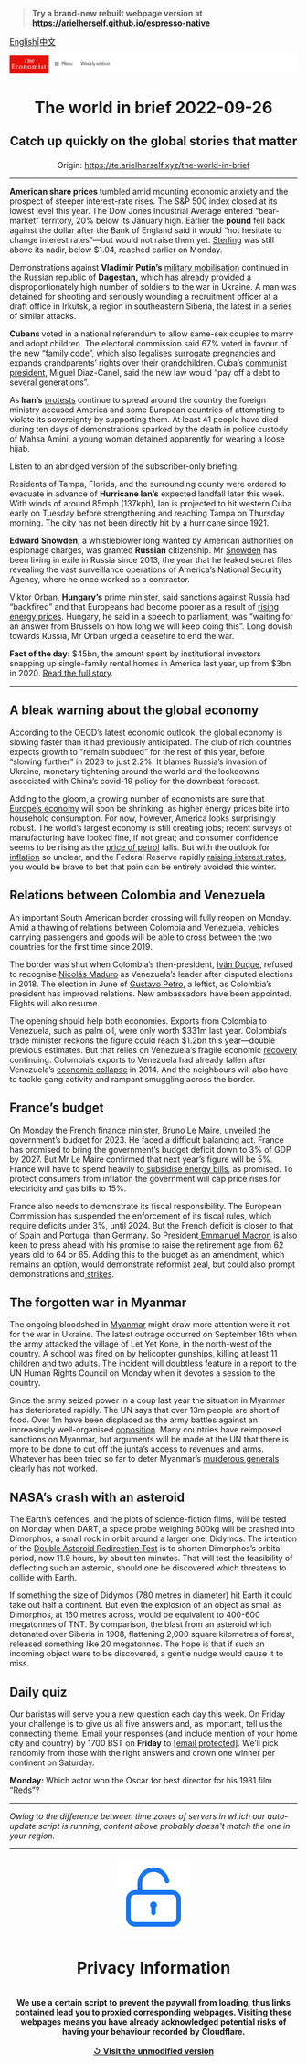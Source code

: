 > **Try a brand-new rebuilt webpage version at https://arielherself.github.io/espresso-native**

[English](https://github.com/arielherself/espresso/blob/main/README.md)|[中文](https://github-com.translate.goog/arielherself/espresso/blob/main/README.md?_x_tr_sl=en&_x_tr_tl=zh-CN&_x_tr_hl=zh-CN&_x_tr_pto=wapp)



![The Economist](menubar.png)

# <p align="center">The world in brief 2022-09-26</p>

## <p align="center">Catch up quickly on the global stories that matter</p>

<p align="center">Origin: <a href="https://te.arielherself.xyz/the-world-in-brief">https://te.arielherself.xyz/the-world-in-brief</a><hr>

<strong>American share prices </strong>tumbled amid mounting economic anxiety and the prospect of steeper interest-rate rises. The S&amp;P 500 index closed at its lowest level this year. The Dow Jones Industrial Average entered “bear-market” territory, 20% below its January high. Earlier the <strong>pound</strong> fell back against the dollar after the Bank of England said it would “not hesitate to change interest rates”—but would not raise them yet. [Sterling](https://te.arielherself.xyz/britain/2022/09/26/the-pound-is-plumbing-near-historical-depths-why) was still above its nadir, below $1.04, reached earlier on Monday.

Demonstrations against <strong>Vladimir Putin’s</strong> [military mobilisation](https://te.arielherself.xyz/europe/2022/09/21/vladimir-putin-declares-a-partial-mobilisation) continued in the Russian republic of <strong>Dagestan,</strong> which has already provided a disproportionately high number of soldiers to the war in Ukraine. A man was detained for shooting and seriously wounding a recruitment officer at a draft office in Irkutsk, a region in southeastern Siberia, the latest in a series of similar attacks.

<strong>Cubans </strong>voted in a national referendum to allow same-sex couples to marry and adopt children. The electoral commission said 67% voted in favour of the new “family code”, which also legalises surrogate pregnancies and expands grandparents’ rights over their grandchildren. Cuba’s [communist president](https://te.arielherself.xyz/the-americas/2022/03/26/cubas-dictatorship-has-a-cultural-opposition-that-it-cant-tolerate), Miguel Diaz-Canel, said the new law would “pay off a debt to several generations”.

As<strong> Iran’s</strong> [protests](https://te.arielherself.xyz/middle-east-and-africa/2022/09/22/why-iranian-women-are-burning-their-hijabs) continue to spread around the country the foreign ministry accused America and some European countries of attempting to violate its sovereignty by supporting them. At least 41 people have died during ten days of demonstrations sparked by the death in police custody of Mahsa Amini, a young woman detained apparently for wearing a loose hijab. 

Listen to an abridged version of the subscriber-only briefing.

Residents of Tampa, Florida, and the surrounding county were ordered to evacuate in advance of <strong>Hurricane Ian’s</strong> expected landfall later this week. With winds of around 85mph (137kph), Ian is projected to hit western Cuba early on Tuesday before strengthening and reaching Tampa on Thursday morning. The city has not been directly hit by a hurricane since 1921.

<strong>Edward</strong> <strong>Snowden</strong>, a whistleblower long wanted by American authorities on espionage charges, was granted <strong>Russian</strong> citizenship. Mr [Snowden](https://te.arielherself.xyz/books-and-arts/2017/01/14/how-edward-snowden-changed-history) has been living in exile in Russia since 2013, the year that he leaked secret files revealing the vast surveillance operations of America’s National Security Agency, where he once worked as a contractor.

Viktor Orban, <strong>Hungary’s</strong> prime minister, said sanctions against Russia had “backfired” and that Europeans had become poorer as a result of [rising energy prices](https://te.arielherself.xyz/leaders/2022/09/08/how-to-deal-with-europes-energy-crisis). Hungary, he said in a speech to parliament, was “waiting for an answer from Brussels on how long we will keep doing this”. Long dovish towards Russia, Mr Orban urged a ceasefire to end the war.

<strong>Fact of the day:</strong> $45bn, the amount spent by institutional investors snapping up single-family rental homes in America last year, up from $3bn in 2020. [Read the full story](https://te.arielherself.xyz/finance-and-economics/2022/09/22/why-wall-street-is-snapping-up-family-homes).

----------

## A bleak warning about the global economy

According to the OECD’s latest economic outlook, the global economy is slowing faster than it had previously anticipated. The club of rich countries expects growth to “remain subdued” for the rest of this year, before “slowing further” in 2023 to just 2.2%. It blames Russia’s invasion of Ukraine, monetary tightening around the world and the lockdowns associated with China’s covid-19 policy for the downbeat forecast.

Adding to the gloom, a growing number of economists are sure that [Europe’s economy](https://te.arielherself.xyz/finance-and-economics/2022/08/31/europe-is-heading-for-recession-how-bad-will-it-be) will soon be shrinking, as higher energy prices bite into household consumption. For now, however, America looks surprisingly robust. The world’s largest economy is still creating jobs; recent surveys of manufacturing have looked fine, if not great; and consumer confidence seems to be rising as the [price of petrol](https://te.arielherself.xyz/graphic-detail/2022/09/16/the-falling-cost-of-petrol-is-good-news-for-joe-biden) falls. But with the outlook for [inflation](https://te.arielherself.xyz/finance-and-economics/2022/08/05/for-a-change-american-inflation-is-lower-than-expected) so unclear, and the Federal Reserve rapidly [raising interest rates](https://te.arielherself.xyz/finance-and-economics/2022/09/21/as-america-raises-rates-the-rest-of-the-world-bears-the-pain), you would be brave to bet that pain can be entirely avoided this winter.

## Relations between Colombia and Venezuela

An important South American border crossing will fully reopen on Monday. Amid a thawing of relations between Colombia and Venezuela, vehicles carrying passengers and goods will be able to cross between the two countries for the first time since 2019. 

The border was shut when Colombia’s then-president, [Iván Duque](https://te.arielherself.xyz/the-americas/2019/06/20/can-colombias-president-ivan-duque-find-his-feet), refused to recognise [Nicol](https://te.arielherself.xyz/the-americas/2022/08/18/venezuelas-dictator-is-less-isolated-than-he-once-was)[á](https://te.arielherself.xyz/the-americas/2019/06/20/can-colombias-president-ivan-duque-find-his-feet)[s Maduro](https://te.arielherself.xyz/the-americas/2022/08/18/venezuelas-dictator-is-less-isolated-than-he-once-was) as Venezuela’s leader after disputed elections in 2018. The election in June of [Gustavo Petro](https://te.arielherself.xyz/the-economist-explains/2022/08/06/who-is-gustavo-petro), a leftist, as Colombia’s president has improved relations. New ambassadors have been appointed. Flights will also resume.

The opening should help both economies. Exports from Colombia to Venezuela, such as palm oil, were only worth $331m last year. Colombia’s trade minister reckons the figure could reach $1.2bn this year—double previous estimates. But that relies on Venezuela’s fragile economic [recovery](https://te.arielherself.xyz/briefing/2019/01/31/how-venezuelas-economy-can-recover-from-the-maduro-regime) continuing. Colombia’s exports to Venezuela had already fallen after Venezuela’s [economic collapse](https://te.arielherself.xyz/the-americas/2015/01/22/empty-shelves-and-rhetoric) in 2014. And the neighbours will also have to tackle gang activity and rampant smuggling across the border.

## France’s budget

On Monday the French finance minister, Bruno Le Maire, unveiled the government’s budget for 2023. He faced a difficult balancing act. France has promised to bring the government’s budget deficit down to 3% of GDP by 2027. But Mr Le Maire confirmed that next year’s figure will be 5%. France will have to spend heavily to[ subsidise energy bills](https://te.arielherself.xyz/europe/2022/09/05/europe-scrambles-to-protect-citizens-from-sky-high-energy-prices), as promised. To protect consumers from inflation the government will cap price rises for electricity and gas bills to 15%. 

France also needs to demonstrate its fiscal responsibility. The European Commission has suspended the enforcement of its fiscal rules, which require deficits under 3%, until 2024. But the French deficit is closer to that of Spain and Portugal than Germany. So President[ Emmanuel Macron](https://te.arielherself.xyz/europe/2022/09/15/frances-president-emmanuel-macron-gets-back-to-work) is also keen to press ahead with his promise to raise the retirement age from 62 years old to 64 or 65. Adding this to the budget as an amendment, which remains an option, would demonstrate reformist zeal, but could also prompt demonstrations and[ strikes](https://te.arielherself.xyz/europe/2019/09/12/another-french-president-tries-pension-reform).

## The forgotten war in Myanmar

The ongoing bloodshed in [Myanmar](https://te.arielherself.xyz/the-economist-reads/2022/06/23/the-seven-books-to-read-about-myanmar) might draw more attention were it not for the war in Ukraine. The latest outrage occurred on September 16th when the army attacked the village of Let Yet Kone, in the north-west of the country. A school was fired on by helicopter gunships, killing at least 11 children and two adults. The incident will doubtless feature in a report to the UN Human Rights Council on Monday when it devotes a session to the country. 

Since the army seized power in a coup last year the situation in Myanmar has deteriorated rapidly. The UN says that over 13m people are short of food. Over 1m have been displaced as the army battles against an increasingly well-organised [opposition](https://te.arielherself.xyz/leaders/2022/08/18/myanmars-shadow-government-deserves-more-help). Many countries have reimposed sanctions on Myanmar, but arguments will be made at the UN that there is more to be done to cut off the junta’s access to revenues and arms. Whatever has been tried so far to deter Myanmar’s [murderous generals](https://te.arielherself.xyz/asia/2022/07/28/myanmars-brutal-junta-has-brought-back-the-death-penalty) clearly has not worked.

## NASA’s crash with an asteroid

The Earth’s defences, and the plots of science-fiction films, will be tested on Monday when DART, a space probe weighing 600kg will be crashed into Dimorphos, a small rock in orbit around a larger one, Didymos. The intention of the [Double Asteroid Redirection Test](https://te.arielherself.xyz/science-and-technology/an-exploration-of-earths-defences-will-launch-next-month/21805517) is to shorten Dimorphos’s orbital period, now 11.9 hours, by about ten minutes. That will test the feasibility of deflecting such an asteroid, should one be discovered which threatens to collide with Earth. 

If something the size of Didymos (780 metres in diameter) hit Earth it could take out half a continent. But even the explosion of an object as small as Dimorphos, at 160 metres across, would be equivalent to 400-600 megatonnes of TNT. By comparison, the blast from an asteroid which detonated over Siberia in 1908, flattening 2,000 square kilometres of forest, released something like 20 megatonnes. The hope is that if such an incoming object were to be discovered, a gentle nudge would cause it to miss.

## Daily quiz

Our baristas will serve you a new question each day this week. On Friday your challenge is to give us all five answers and, as important, tell us the connecting theme. Email your responses (and include mention of your home city and country) by 1700 BST on <strong>Friday</strong> to [<span class="__cf_email__" data-cfemail="3362465a49764043415640405c7356505c5d5c5e5a40471d505c5e">[email&#160;protected]</span>](https://mail.google.com/mail/?view=cm&amp;fs=1&amp;tf=1&amp;to=QuizEspresso@te.arielherself.xyz). We’ll pick randomly from those with the right answers and crown one winner per continent on Saturday.

<strong>Monday: </strong>Which actor won the Oscar for best director for his 1981 film “Reds”?

----------

*Owing to the difference between time zones of servers in which our auto-update script is running, content above probably doesn't match the one in your region.*

|<br><div align="center"><img src="unlock.png" /><h1>Privacy Information</h1></div></br>We use a certain script to prevent the paywall from loading, thus links contained lead you to proxied corresponding webpages. Visiting these webpages means you have already acknowledged potential risks of having your behaviour recorded by Cloudflare.<br><br>[&#x21BA; Visit the unmodified version](README.raw.md)<br><br>|
|-----|
